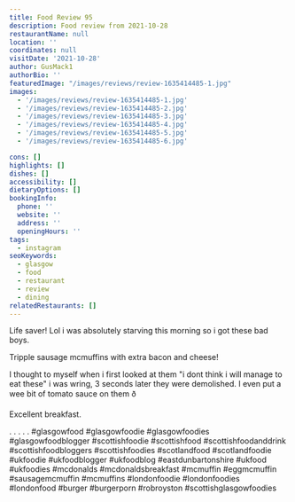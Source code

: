 ```yaml
---
title: Food Review 95
description: Food review from 2021-10-28
restaurantName: null
location: ''
coordinates: null
visitDate: '2021-10-28'
author: GusMack1
authorBio: ''
featuredImage: "/images/reviews/review-1635414485-1.jpg"
images:
  - '/images/reviews/review-1635414485-1.jpg'
  - '/images/reviews/review-1635414485-2.jpg'
  - '/images/reviews/review-1635414485-3.jpg'
  - '/images/reviews/review-1635414485-4.jpg'
  - '/images/reviews/review-1635414485-5.jpg'
  - '/images/reviews/review-1635414485-6.jpg'

cons: []
highlights: []
dishes: []
accessibility: []
dietaryOptions: []
bookingInfo:
  phone: ''
  website: ''
  address: ''
  openingHours: ''
tags:
  - instagram
seoKeywords:
  - glasgow
  - food
  - restaurant
  - review
  - dining
relatedRestaurants: []
---
```

Life saver! Lol i was absolutely starving this morning so i got these bad boys. 

Tripple sausage mcmuffins with extra bacon and cheese!

I thought to myself when i first looked at them "i dont think i will manage to eat these" i was wring, 3 seconds later they were demolished. I even put a wee bit of tomato sauce on them ð 

Excellent breakfast.

.
.
.
.
.
#glasgowfood #glasgowfoodie #glasgowfoodies #glasgowfoodblogger #scottishfoodie #scottishfood #scottishfoodanddrink #scottishfoodbloggers #scottishfoodies #scotlandfood #scotlandfoodie #ukfoodie #ukfoodblogger #ukfoodblog #eastdunbartonshire #ukfood #ukfoodies #mcdonalds #mcdonaldsbreakfast #mcmuffin #eggmcmuffin #sausagemcmuffin #mcmuffins #londonfoodie #londonfoodies #londonfood #burger #burgerporn #robroyston #scottishglasgowfoodies
